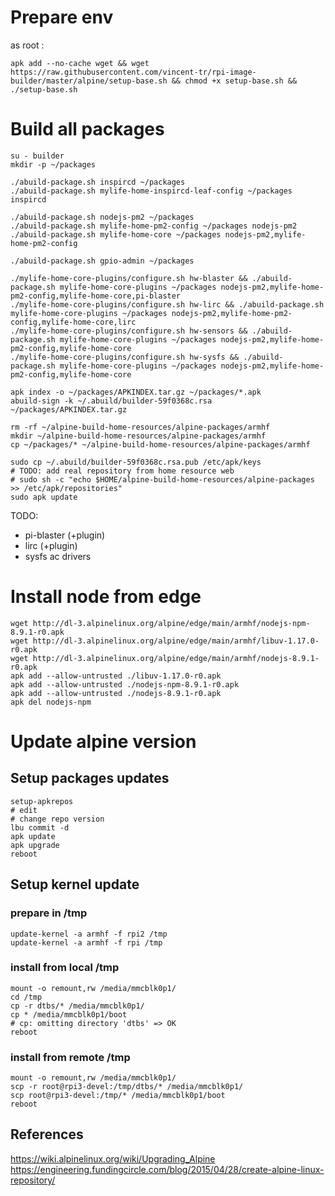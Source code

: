 # Prepare env

as root :
```
apk add --no-cache wget && wget https://raw.githubusercontent.com/vincent-tr/rpi-image-builder/master/alpine/setup-base.sh && chmod +x setup-base.sh && ./setup-base.sh
```

# Build all packages

```
su - builder
mkdir -p ~/packages

./abuild-package.sh inspircd ~/packages
./abuild-package.sh mylife-home-inspircd-leaf-config ~/packages inspircd

./abuild-package.sh nodejs-pm2 ~/packages
./abuild-package.sh mylife-home-pm2-config ~/packages nodejs-pm2
./abuild-package.sh mylife-home-core ~/packages nodejs-pm2,mylife-home-pm2-config

./abuild-package.sh gpio-admin ~/packages

./mylife-home-core-plugins/configure.sh hw-blaster && ./abuild-package.sh mylife-home-core-plugins ~/packages nodejs-pm2,mylife-home-pm2-config,mylife-home-core,pi-blaster
./mylife-home-core-plugins/configure.sh hw-lirc && ./abuild-package.sh mylife-home-core-plugins ~/packages nodejs-pm2,mylife-home-pm2-config,mylife-home-core,lirc
./mylife-home-core-plugins/configure.sh hw-sensors && ./abuild-package.sh mylife-home-core-plugins ~/packages nodejs-pm2,mylife-home-pm2-config,mylife-home-core
./mylife-home-core-plugins/configure.sh hw-sysfs && ./abuild-package.sh mylife-home-core-plugins ~/packages nodejs-pm2,mylife-home-pm2-config,mylife-home-core

apk index -o ~/packages/APKINDEX.tar.gz ~/packages/*.apk
abuild-sign -k ~/.abuild/builder-59f0368c.rsa ~/packages/APKINDEX.tar.gz

rm -rf ~/alpine-build-home-resources/alpine-packages/armhf
mkdir ~/alpine-build-home-resources/alpine-packages/armhf
cp ~/packages/* ~/alpine-build-home-resources/alpine-packages/armhf

sudo cp ~/.abuild/builder-59f0368c.rsa.pub /etc/apk/keys
# TODO: add real repository from home resource web
# sudo sh -c "echo $HOME/alpine-build-home-resources/alpine-packages >> /etc/apk/repositories"
sudo apk update
```

TODO:
 - pi-blaster (+plugin)
 - lirc (+plugin)
 - sysfs ac drivers

# Install node from edge

```
wget http://dl-3.alpinelinux.org/alpine/edge/main/armhf/nodejs-npm-8.9.1-r0.apk
wget http://dl-3.alpinelinux.org/alpine/edge/main/armhf/libuv-1.17.0-r0.apk
wget http://dl-3.alpinelinux.org/alpine/edge/main/armhf/nodejs-8.9.1-r0.apk
apk add --allow-untrusted ./libuv-1.17.0-r0.apk
apk add --allow-untrusted ./nodejs-npm-8.9.1-r0.apk
apk add --allow-untrusted ./nodejs-8.9.1-r0.apk
apk del nodejs-npm
```

# Update alpine version

## Setup packages updates

```
setup-apkrepos
# edit
# change repo version
lbu commit -d
apk update
apk upgrade
reboot
```

## Setup kernel update

### prepare in /tmp
```
update-kernel -a armhf -f rpi2 /tmp
update-kernel -a armhf -f rpi /tmp
```

### install from local /tmp
```
mount -o remount,rw /media/mmcblk0p1/
cd /tmp
cp -r dtbs/* /media/mmcblk0p1/
cp * /media/mmcblk0p1/boot
# cp: omitting directory 'dtbs' => OK
reboot
```

### install from remote /tmp
```
mount -o remount,rw /media/mmcblk0p1/
scp -r root@rpi3-devel:/tmp/dtbs/* /media/mmcblk0p1/
scp root@rpi3-devel:/tmp/* /media/mmcblk0p1/boot
reboot

```

## References

https://wiki.alpinelinux.org/wiki/Upgrading_Alpine
https://engineering.fundingcircle.com/blog/2015/04/28/create-alpine-linux-repository/